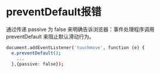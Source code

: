 
# preventDefault报错

通过传递 passive 为 false 来明确告诉浏览器：事件处理程序调用 preventDefault 来阻止默认滑动行为。

``` bash
document.addEventListener('touchmove', function (e) {
  e.preventDefault();
    ...
  },{passive: false});
```

